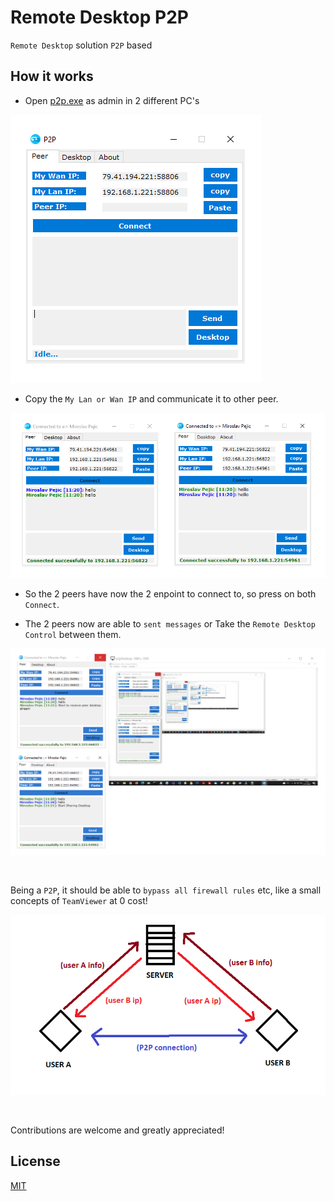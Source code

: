 # Remote Desktop P2P

`Remote Desktop` solution `P2P` based

## How it works

- Open [p2p.exe](p2pconn/bin/Release/p2p.exe) as admin in 2 different PC's

![p2p-exe](img/p2p_exe.png)

- Copy the `My Lan or Wan IP` and communicate it to other peer.

![p2p-connection](img/p2p_connection.png)

- So the 2 peers have now the 2 enpoint to connect to, so press on both `Connect`.

- The 2 peers now are able to `sent messages` or Take the `Remote Desktop Control` between them.

![p2p-desktop](img/p2p_desktop.png)

</br >

Being a `P2P`, it should be able to `bypass all firewall rules` etc, like a small concepts of `TeamViewer` at 0 cost!

![p2p-p2p](img/p2p_logic.png)

</br >

Contributions are welcome and greatly appreciated!

## License

[MIT](LICENSE)

